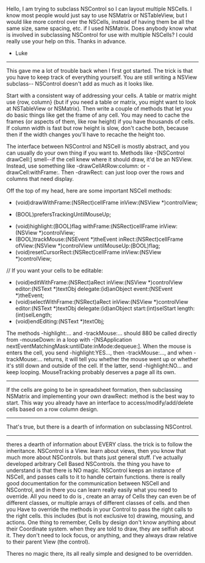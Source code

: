 
Hello, I am trying to subclass NSControl so I can layout multiple NSCells. I know most people would just say to use NSMatrix or NSTableView, but I would like more control over the NSCells, instead of having them be all the same size, same spacing, etc. if I used NSMatrix. Does anybody know what is involved in subclassing NSControl for use with multiple NSCells? I could really use your help on this. Thanks in advance.
- Luke


----
This gave me a lot of trouble back when I first got started. The trick is that you have to keep track of everything yourself. You are still writing a     NSView subclass--    NSControl doesn't add as much as it looks like.

Start with a consistent way of addressing your cells. A table or matrix might use {row, column} (but if you need a table or matrix, you might want to look at     NSTableView or     NSMatrix). Then write a couple of methods that let you do basic things like get the frame of any cell. You may need to cache the frames (or aspects of them, like row height) if you have thousands of cells. If column width is fast but row height is slow, don't cache both, because then if the width changes you'll have to recache the height too.

The interface between     NSControl and     NSCell is mostly abstract, and you can usually do your own thing if you want to. Methods like     -[NSControl drawCell:] smell--if the cell knew where it should draw, it'd be an NSView. Instead, use something like     -drawCellAtRow:column: or     -drawCell:withFrame:. Then     -drawRect: can just loop over the rows and columns that need display.

Off the top of my head, here are some important     NSCell methods:
    
- (void)drawWithFrame:(NSRect)cellFrame inView:(NSView *)controlView;
+ (BOOL)prefersTrackingUntilMouseUp;
- (void)highlight:(BOOL)flag withFrame:(NSRect)cellFrame inView:(NSView *)controlView;
- (BOOL)trackMouse:(NSEvent *)theEvent inRect:(NSRect)cellFrame ofView:(NSView *)controlView untilMouseUp:(BOOL)flag;
- (void)resetCursorRect:(NSRect)cellFrame inView:(NSView *)controlView;

// If you want your cells to be editable:
- (void)editWithFrame:(NSRect)aRect inView:(NSView *)controlView editor:(NSText *)textObj delegate:(id)anObject event:(NSEvent *)theEvent;
- (void)selectWithFrame:(NSRect)aRect inView:(NSView *)controlView editor:(NSText *)textObj delegate:(id)anObject start:(int)selStart length:(int)selLength;
- (void)endEditing:(NSText *)textObj;


The methods     -highlight:... and     -trackMouse:... should
880
 be called directly from     -mouseDown: in a loop with     -[NSApplication nextEventMatchingMask:untilDate:inMode:dequeue:]. When the mouse is enters the cell, you send     -highlight:YES..., then     -trackMouse:..., and when     -trackMouse:... returns, it will tell you whether the mouse went up or whether it's still down and outside of the cell. If the latter, send     -highlight:NO... and keep looping. MouseTracking probably deserves a page all its own.

----
If the cells are going to be in spreadsheet formation, then subclassing NSMatrix and implementing your own     drawRect: method is the best way to start. This way you already have an interface to access/modify/add/delete cells based on a row column design.

----
That's true, but there is a dearth of information on subclassing     NSControl.

----
theres a dearth of information about EVERY class. the trick is to follow the inheritance. NSControl is a View. learn about views, then you know that much more about NSControls.
but thats just general stuff. 
I've actually developed arbitrary Cell Based NSControls. the thing you have to understand is that there is NO magic. NSControl keeps an instance of NSCell, and passes calls to it to handle certain functions. there is really good documentation for the communication between NSCell and NSControl, and in there you can learn really easily what you need to override.  All you need to do is , create an array of Cells they can even be of different classes, or multiple arrays of different classes of cells. and then you Have to override the methods in your Control to pass the right calls to the right cells. this includes (but is not exclusive to) drawing, mousing, and actions.  One thing to remember, Cells by design don't know anything about their Coordinate system. when they are told to draw, they are selfish about it. They don't need to lock focus, or anything, and they always draw relative to their parent View (the control). 

Theres no magic there, its all really simple and designed to be overridden.
